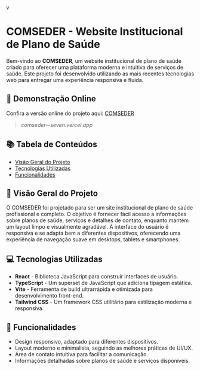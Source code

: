 v<h1>COMSEDER - Website Institucional de Plano de Saúde</h1>
Bem-vindo ao <strong>COMSEDER</strong>, um website institucional de plano de saúde criado para oferecer uma plataforma moderna e intuitiva de serviços de saúde. Este projeto foi desenvolvido utilizando as mais recentes tecnologias web para entregar uma experiência responsiva e fluida.

 <h2>🚀 Demonstração Online</h2>
    <p>Confira a versão online do projeto aqui: <a href="https://comseder--seven.vercel.app/" target="_blank">COMSEDER</a></p>
    <blockquote><em>comseder--seven.vercel.app</em></blockquote>

<h2>📚 Tabela de Conteúdos</h2>
    <ul>
        <li><a href="#visao-geral">Visão Geral do Projeto</a></li>
        <li><a href="#tecnologias-utilizadas">Tecnologias Utilizadas</a></li>
        <li><a href="#funcionalidades">Funcionalidades</a></li>
    </ul>

<h2 id="visao-geral">📖 Visão Geral do Projeto</h2>
<p>O COMSEDER foi projetado para ser um site institucional de plano de saúde profissional e completo. O objetivo é fornecer fácil acesso a informações sobre planos de saúde, serviços e detalhes de contato, enquanto mantém um layout limpo e visualmente agradável. A interface do usuário é responsiva e se adapta bem a diferentes dispositivos, oferecendo uma experiência de navegação suave em desktops, tablets e smartphones.</p>

<h2 id="tecnologias-utilizadas">💻 Tecnologias Utilizadas</h2>
    <ul>
        <li><strong>React</strong> - Biblioteca JavaScript para construir interfaces de usuário.</li>
        <li><strong>TypeScript</strong> - Um superset de JavaScript que adiciona tipagem estática.</li>
        <li><strong>Vite</strong> - Ferramenta de build ultrarrápida e otimizada para desenvolvimento front-end.</li>
        <li><strong>Tailwind CSS</strong> - Um framework CSS utilitário para estilização moderna e responsiva.</li>
    </ul>

<h2 id="funcionalidades">🌟 Funcionalidades</h2>
    <ul>
        <li>Design responsivo, adaptado para diferentes dispositivos.</li>
        <li>Layout moderno e minimalista, seguindo as melhores práticas de UI/UX.</li>
        <li>Área de contato intuitiva para facilitar a comunicação.</li>
        <li>Informações detalhadas sobre planos de saúde e serviços disponíveis.</li>
    </ul>

    


